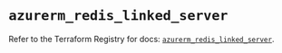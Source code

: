 # `azurerm_redis_linked_server`

Refer to the Terraform Registry for docs: [`azurerm_redis_linked_server`](https://registry.terraform.io/providers/hashicorp/azurerm/4.31.0/docs/resources/redis_linked_server).
